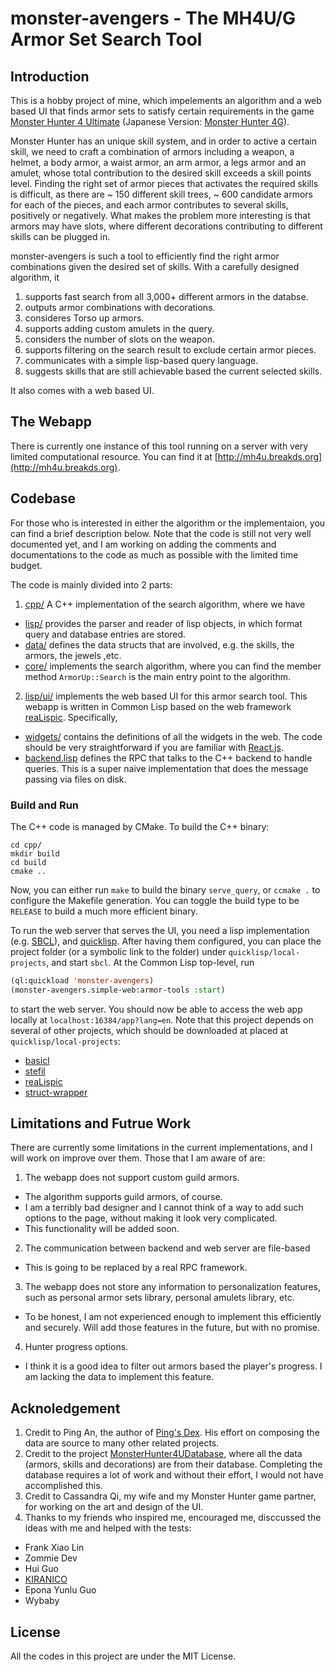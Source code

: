 # monster-avengers - The MH4U/G Armor Set Search Tool

## Introduction
This is a hobby project of mine, which impelements an algorithm and a web based UI that finds armor sets to satisfy certain requirements in the game [Monster Hunter 4 Ultimate](http://www.monsterhunter.com/) (Japanese Version: [Monster Hunter 4G](http://www.capcom.co.jp/monsterhunter/4G/)). 

Monster Hunter has an unique skill system, and in order to active a certain skill, we need to craft a combination of armors including a weapon, a helmet, a body armor, a waist armor, an arm armor, a legs armor and an amulet, whose total contribution to the desired skill exceeds a skill points level. Finding the right set of armor pieces that activates the required skills is difficult, as there are ~ 150 different skill trees, ~ 600 candidate armors for each of the pieces, and each armor contributes to several skills, positively or negatively. What makes the problem more interesting is that armors may have slots, where different decorations contributing to different skills can be plugged in. 

monster-avengers is such a tool to efficiently find the right armor combinations given the desired set of skills. With a carefully designed algorithm, it 

1. supports fast search from all 3,000+ different armors in the databse.
2. outputs armor combinations with decorations.
3. consideres Torso up armors.
4. supports adding custom amulets in the query.
5. considers the number of slots on the weapon.
6. supports filtering on the search result to exclude certain armor pieces.
7. communicates with a simple lisp-based query language.
8. suggests skills that are still achievable based the current selected skills.

It also comes with a web based UI.

## The Webapp

There is currently one instance of this tool running on a server with very limited computational resource. You can find it at [http://mh4u.breakds.org](http://mh4u.breakds.org).

## Codebase

For those who is interested in either the algorithm or the implementaion, you can find a brief description below. Note that the code is still not very well documented yet, and I am working on adding the comments and documentations to the code as much as possible with the limited time budget.

The code is mainly divided into 2 parts:

1. [cpp/](https://github.com/breakds/monster-avengers/tree/master/cpp) A C++ implementation of the search algorithm, where we have
  * [lisp/](https://github.com/breakds/monster-avengers/tree/master/cpp/lisp) provides the parser and reader of lisp objects, in which format query and database entries are stored.
  * [data/](https://github.com/breakds/monster-avengers/tree/master/cpp/data) defines the data structs that are involved, e.g. the skills, the armors, the jewels ,etc.
  * [core/](https://github.com/breakds/monster-avengers/tree/master/cpp/core) implements the search algorithm, where you can find the member method `ArmorUp::Search` is the main entry point to the algorithm.
2. [lisp/ui/](https://github.com/breakds/monster-avengers/tree/master/lisp/ui) implements the web based UI for this armor search tool. This webapp is written in Common Lisp based on the web framework [reaLispic](https://github.com/breakds/realispic). Specifically,
  * [widgets/](https://github.com/breakds/monster-avengers/tree/master/lisp/ui/widgets) contains the definitions of all the widgets in the web. The code should be very straightforward if you are familiar with [React.js](http://facebook.github.io/react/).
  * [backend.lisp](https://github.com/breakds/monster-avengers/tree/master/lisp/ui/backend.lisp) defines the RPC that talks to the C++ backend to handle queries. This is a super naive implementation that does the message passing via files on disk. 
 
### Build and Run

The C++ code is managed by CMake. To build the C++ binary:
````
cd cpp/
mkdir build
cd build
cmake ..
````

Now, you can either run `make` to build the binary `serve_query`, or `ccmake .` to configure the Makefile generation. You can toggle the build type to be `RELEASE` to build a much more efficient binary.


To run the web server that serves the UI, you need a lisp implementation (e.g. [SBCL](http://kiranico.com/en/mh4u)), and [quicklisp](http://www.quicklisp.org/). After having them configured, you can place the project folder (or a symbolic link to the folder) under `quicklisp/local-projects`, and start `sbcl`. At the Common Lisp top-level, run
````lisp
(ql:quickload 'monster-avengers)
(monster-avengers.simple-web:armor-tools :start)
````

to start the web server. You should now be able to access the web app locally at `localhost:16384/app?lang=en`. Note that this project depends on several of other projects, which should be downloaded at placed at `quicklisp/local-projects`:
* [basicl](https://github.com/breakds/basicl)
* [stefil](https://github.com/breakds/stefil)
* [reaLispic](https://github.com/breakds/realispic)
* [struct-wrapper](https://github.com/breakds/struct-wrapper)

## Limitations and Futrue Work

There are currently some limitations in the current implementations, and I will work on improve over them. Those that I am aware of are:

1. The webapp does not support custom guild armors.
  * The algorithm supports guild armors, of course.
  * I am a terribly bad designer and I cannot think of a way to add such options to the page, without making it look very complicated. 
  * This functionality will be added soon.
2. The communication between backend and web server are file-based
  * This is going to be replaced by a real RPC framework.
3. The webapp does not store any information to personalization features, such as personal armor sets library, personal amulets library, etc.
  * To be honest, I am not experienced enough to implement this efficiently and securely. Will add those features in the future, but with no promise.
4. Hunter progress options.
  * I think it is a good idea to filter out armors based the player's progress. I am lacking the data to implement this feature.

## Acknoledgement

1. Credit to Ping An, the author of [Ping's Dex](https://sites.google.com/site/pingsdex/pingsmh4gdex). His effort on composing the data are source to many other related projects.
1. Credit to the project [MonsterHunter4UDatabase](https://github.com/kamegami13/MonsterHunter4UDatabase), where all the data (armors, skills and decorations) are from their database. Completing the database requires a lot of work and without their effort, I would not have accomplished this.
2. Credit to Cassandra Qi, my wife and my Monster Hunter game partner, for working on the art and design of the UI.
3. Thanks to my friends who inspired me, encouraged me, disccussed the ideas with me and helped with the tests:
  * Frank Xiao Lin
  * Zommie Dev
  * Hui Guo
  * [KIRANICO](http://kiranico.com/en/mh4u)
  * Epona Yunlu Guo
  * Wybaby

## License

All the codes in this project are under the MIT License.



